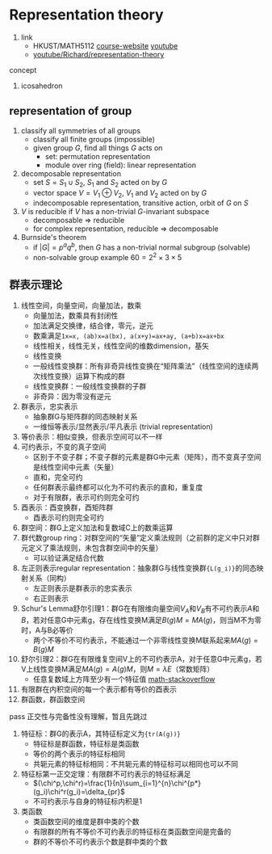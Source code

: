 # Representation theory

1. link
   * HKUST/MATH5112 [course-website](https://www.math.hkust.edu.hk/~emarberg/teaching/2021/Math5112/index.html) [youtube](https://youtube.com/watch?v=FdOkHznnLIc&feature=shares)
   * [youtube/Richard/representation-theory](https://www.youtube.com/watch?v=Q9OsEZV5YX8&list=PL8yHsr3EFj51AM_VmB0VygPIzcUCH_jUG)

concept

1. icosahedron

## representation of group

1. classify all symmetries of all groups
   * classify all finite groups (impossible)
   * given group $G$, find all things $G$ acts on
     * set: permutation representation
     * module over ring (field): linear representation
2. decomposable representation
   * set $S=S_1\cup S_2$, $S_1$ and $S_2$ acted on by $G$
   * vector space $V=V_1\oplus V_2$, $V_1$ and $V_2$ acted on by $G$
   * indecomposable representation, transitive action, orbit of $G$ on $S$
3. $V$ is reducible if $V$ has a non-trivial $G$-invariant subspace
   * decomposable $\Rightarrow$ reducible
   * for complex representation, reducible $\Rightarrow$ decomposable
4. Burnside's theorem
   * if $|G|=p^aq^b$, then $G$ has a non-trivial normal subgroup (solvable)
   * non-solvable group example $60=2^2\times 3\times 5$

## 群表示理论

1. 线性空间，向量空间，向量加法，数乘
   * 向量加法，数乘具有封闭性
   * 加法满足交换律，结合律，零元，逆元
   * 数乘满足`1x=x, (ab)x=a(bx), a(x+y)=ax+ay, (a+b)x=ax+bx`
   * 线性相关，线性无关，线性空间的维数dimension，基矢
   * 线性变换
   * 一般线性变换群：所有非奇异线性变换在“矩阵乘法”（线性空间的连续两次线性变换）运算下构成的群
   * 线性变换群：一般线性变换群的子群
   * 非奇异：因为零没有逆元
2. 群表示，忠实表示
   * 抽象群G与矩阵群的同态映射关系
   * 一维恒等表示/显然表示/平凡表示 (trivial representation)
3. 等价表示：相似变换，但表示空间可以不一样
4. 可约表示，不变的真子空间
   * 区别于不变子群；不变子群的元素是群G中元素（矩阵），而不变真子空间是线性空间中元素（矢量）
   * 直和，完全可约
   * 任何群表示最终都可以化为不可约表示的直和，重复度
   * 对于有限群，表示可约则完全可约
5. 酉表示：酉变换群，酉矩阵群
   * 酉表示可约则完全可约
6. 群空间：群G上定义加法和复数域C上的数乘运算
7. 群代数group ring：对群空间的“矢量”定义乘法规则（之前群的定义中只对群元定义了乘法规则，未包含群空间中的矢量）
    * 可以验证满足结合代数
8. 左正则表示regular representation：抽象群G与线性变换群`{L(g_i)}`的同态映射关系（同构）
   * 左正则表示是群表示的忠实表示
   * 右正则表示
9. Schur's Lemma舒尔引理1：群G在有限维向量空间$V_A$和$V_B$有不可约表示$A$和$B$，若对任意G中元素g，存在线性变换M满足$B(g)M=MA(g)$，则当M不为零时，A与B必等价
    * 两个不等价不可约表示，不能通过一个非零线性变换M联系起来$MA(g)=B(g)M$
10. 舒尔引理2：群G在有限维复空间V上的不可约表示A，对于任意G中元素g，若V上线性变换M满足$MA(g)=A(g)M$，则$M=\lambda E$（常数矩阵）
    * 任意复数域上方阵至少有一个特征值 [math-stackoverflow](https://math.stackexchange.com/q/655634)
11. 有限群在内积空间的每一个表示都有等价的酉表示
12. 群函数，群函数空间

pass 正交性与完备性没有理解，暂且先跳过

1. 特征标：群G的表示A，其特征标定义为`{tr(A(g))}`
   * 特征标是群函数，特征标是类函数
   * 等价的两个表示的特征标相同
   * 共轭元素的特征标相同：不共轭元素的特征标可以相同也可以不同
2. 特征标第一正交定理：有限群不可约表示的特征标满足
   * $(\chi^p,\chi^r)=\frac{1}{n}\sum_{i=1}^{n}\chi^{p*}(g_i)\chi^r(g_i)=\delta_{pr}$
   * 不可约表示与自身的特征标内积是1
3. 类函数
   * 类函数空间的维度是群中类的个数
   * 有限群的所有不等价不可约表示的特征标在类函数空间是完备的
   * 群的不等价不可约表示个数是群中类的个数
